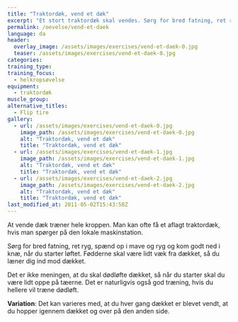 ```yaml
---
title: "Traktordæk, vend et dæk"
excerpt: "Et stort traktordæk skal vendes. Sørg for bred fatning, ret ryg, spænd op i mave og ryg. Start lidt fra dækket med fødderne, så du er oppe på tæerne, langt nede i knæene og laver løftet ved at læne dig ind mod dækket i en vinkel opad."
permalink: /oevelse/vend-et-daek
language: da
header:
  overlay_image: /assets/images/exercises/vend-et-daek-0.jpg
  teaser: /assets/images/exercises/vend-et-daek-0.jpg
categories:
training_type: 
training_focus: 
  - helkropsøvelse
equipment:
  - traktordæk
muscle_group:
alternative_titles:
  - Flip tire
gallery:
  - url: /assets/images/exercises/vend-et-daek-0.jpg
    image_path: /assets/images/exercises/vend-et-daek-0.jpg
    alt: "Traktordæk, vend et dæk"
    title: "Traktordæk, vend et dæk"
  - url: /assets/images/exercises/vend-et-daek-1.jpg
    image_path: /assets/images/exercises/vend-et-daek-1.jpg
    alt: "Traktordæk, vend et dæk"
    title: "Traktordæk, vend et dæk"
  - url: /assets/images/exercises/vend-et-daek-2.jpg
    image_path: /assets/images/exercises/vend-et-daek-2.jpg
    alt: "Traktordæk, vend et dæk"
    title: "Traktordæk, vend et dæk"
last_modified_at: 2011-05-02T15:43:58Z
---
```


At vende dæk træner hele kroppen. Man kan ofte få et aflagt traktordæk, hvis man spørger på den lokale maskinstation.

Sørg for bred fatning, ret ryg, spænd op i mave og ryg og kom godt ned i knæ, når du starter løftet. Fødderne skal være lidt væk fra dækket, så du læner dig ind mod dækket.

Det er ikke meningen, at du skal dødløfte dækket, så når du starter skal du være lidt oppe på tæerne. Det er naturligvis også god træning, hvis du hellere vil træne dødløft.

**Variation**: Det kan varieres med, at du hver gang dækket er blevet vendt, at du hopper igennem dækket og over på den anden side.
